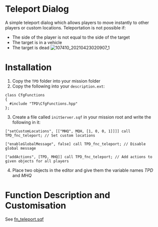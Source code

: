 
# Teleport Dialog
A simple teleport dialog which allows players to move instantly to other players or custom locations. Teleportation is not possible if:
- The side of the player is not equal to the side of the target
- The target is in a vehicle
- The target is dead
![107410_20210423020907_1](https://user-images.githubusercontent.com/17484252/115799547-05795300-a3d9-11eb-8af2-d46853638dd2.png)

# Installation
1. Copy the `TPD` folder into your mission folder
2. Copy the following into your `description.ext`:
```
class CfgFunctions
{
  #include "TPD\CfgFunctions.hpp"
};
```

3. Create a file called `initServer.sqf` in your mission root and write the following in it:

```
["setCustomLocations", [["MHQ", MQH, [1, 0, 0, 1]]]] call TPD_fnc_teleport; // Set custom locations

["enableGlobalMessage", false] call TPD_fnc_teleport; // Disable global message

["addActions", [TPD, MHQ]] call TPD_fnc_teleport; // Add actions to given objects for all players
```

4. Place two objects in the editor and give them the variable names *TPD* and *MHQ*

# Function Description and Customisation
See [fn_teleport.sqf](https://github.com/R3voA3/Arma-3-Teleport-Dialog/blob/cec9852f2ba53800465620f6af04ddf146753404/TPD_teleportDialog/fn_teleport.sqf#L1)
